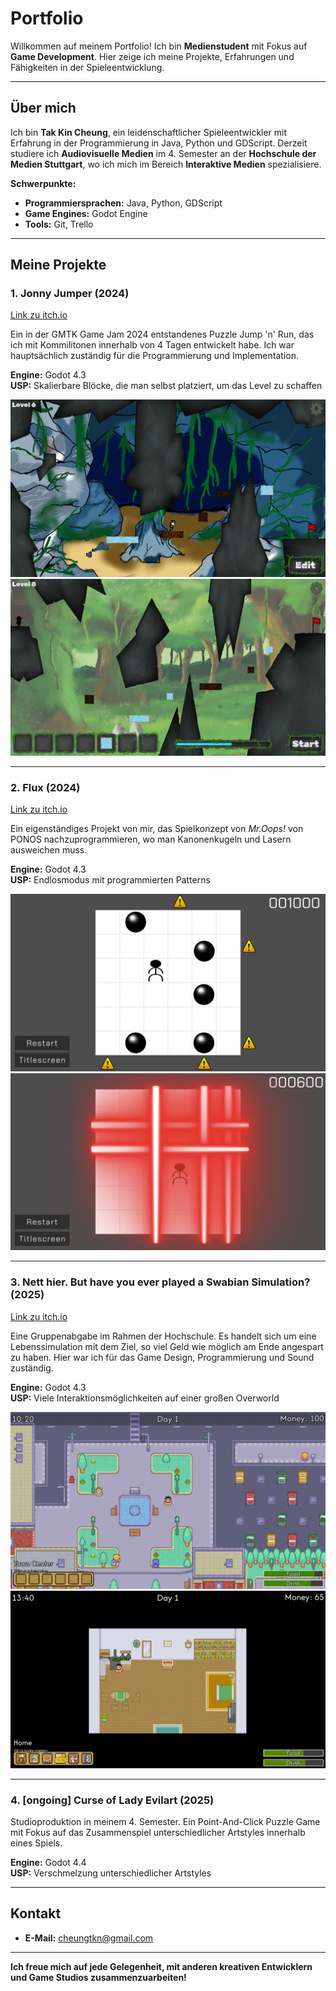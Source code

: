 # Portfolio

Willkommen auf meinem Portfolio! Ich bin **Medienstudent** mit Fokus auf **Game Development**. Hier zeige ich meine Projekte, Erfahrungen und Fähigkeiten in der Spieleentwicklung.

---

## Über mich

Ich bin **Tak Kin Cheung**, ein leidenschaftlicher Spieleentwickler mit Erfahrung in der Programmierung in Java, Python und GDScript. Derzeit studiere ich **Audiovisuelle Medien** im 4. Semester an der **Hochschule der Medien Stuttgart**, wo ich mich im Bereich **Interaktive Medien** spezialisiere.

**Schwerpunkte:**
- **Programmiersprachen:** Java, Python, GDScript  
- **Game Engines:** Godot Engine  
- **Tools:** Git, Trello  

---

## Meine Projekte

### 1. **Jonny Jumper (2024)**
[Link zu itch.io](https://fetzen.itch.io/jonny-jumper)

Ein in der GMTK Game Jam 2024 entstandenes Puzzle Jump 'n' Run, das ich mit Kommilitonen innerhalb von 4 Tagen entwickelt habe. Ich war hauptsächlich zuständig für die Programmierung und Implementation.

**Engine:** Godot 4.3  
**USP:** Skalierbare Blöcke, die man selbst platziert, um das Level zu schaffen  

<p align="center">
  <img src="images/jj_pic2.jpg">
  <img src="images/jj_pic1.jpg">
</p>

---

### 2. **Flux (2024)**
[Link zu itch.io](https://daruma4.itch.io/flux)

Ein eigenständiges Projekt von mir, das Spielkonzept von *Mr.Oops!* von PONOS nachzuprogrammieren, wo man Kanonenkugeln und Lasern ausweichen muss.

**Engine:** Godot 4.3  
**USP:** Endlosmodus mit programmierten Patterns  

<p align="center">
  <img src="images/flux_pic1.png">
  <img src="images/flux_pic2.png">
</p>

---

### 3. **Nett hier. But have you ever played a Swabian Simulation? (2025)**
[Link zu itch.io](https://daruma4.itch.io/nett-hier)

Eine Gruppenabgabe im Rahmen der Hochschule. Es handelt sich um eine Lebenssimulation mit dem Ziel, so viel Geld wie möglich am Ende angespart zu haben. Hier war ich für das Game Design, Programmierung und Sound zuständig.

**Engine:** Godot 4.3  
**USP:** Viele Interaktionsmöglichkeiten auf einer großen Overworld  

<p align="center">
  <img src="images/netthier_pic1.png">
  <img src="images/netthier_pic2.png">
</p>

---

### 4. **[ongoing] Curse of Lady Evilart (2025)**

Studioproduktion in meinem 4. Semester. Ein Point-And-Click Puzzle Game mit Fokus auf das Zusammenspiel unterschiedlicher Artstyles innerhalb eines Spiels.

**Engine:** Godot 4.4  
**USP:** Verschmelzung unterschiedlicher Artstyles  

---

## Kontakt

- **E-Mail:** cheungtkn@gmail.com  

---

**Ich freue mich auf jede Gelegenheit, mit anderen kreativen Entwicklern und Game Studios zusammenzuarbeiten!**
